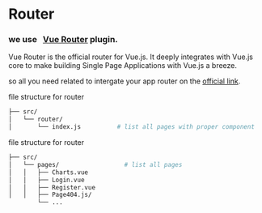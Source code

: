 # Router

### we use &nbsp; [Vue Router](https://router.vuejs.org) plugin.

Vue Router is the official router for Vue.js. It deeply integrates with Vue.js core to make building Single Page Applications with Vue.js a breeze.

so all you need related to intergate your app router on the [official link](https://router.vuejs.org).

file structure for router

``` bash
├── src/
│   └── router/                  
│       └── index.js          # list all pages with proper component 
```

file structure for router

``` bash
├── src/
│   └── pages/                  # list all pages
│   │   ├── Charts.vue               
│   │   ├── Login.vue               
│   │   ├── Register.vue               
│   │   ├── Page404.js/                         
        └── ...
```


